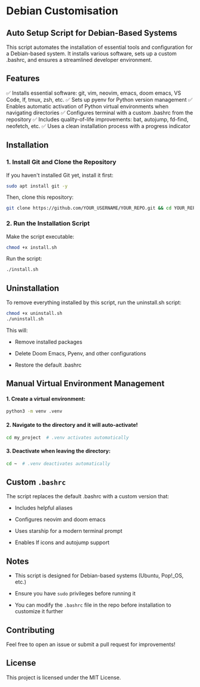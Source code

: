 # Debian Customisation

## Auto Setup Script for Debian-Based Systems

This script automates the installation of essential tools and configuration for a Debian-based system. It installs various software, sets up a custom .bashrc, and ensures a streamlined developer environment.

## Features

✅ Installs essential software: git, vim, neovim, emacs, doom emacs, VS Code, lf, tmux, zsh, etc.
✅ Sets up pyenv for Python version management
✅ Enables automatic activation of Python virtual environments when navigating directories
✅ Configures terminal with a custom .bashrc from the repository
✅ Includes quality-of-life improvements: bat, autojump, fd-find, neofetch, etc.
✅ Uses a clean installation process with a progress indicator

## Installation

### 1. Install Git and Clone the Repository

If you haven't installed Git yet, install it first:

```bash
sudo apt install git -y
```

Then, clone this repository:
```bash
git clone https://github.com/YOUR_USERNAME/YOUR_REPO.git && cd YOUR_REPO
```
### 2. Run the Installation Script

Make the script executable:
```bash
chmod +x install.sh
```
Run the script:
```bash
./install.sh
```
## Uninstallation

To remove everything installed by this script, run the uninstall.sh script:
```bash
chmod +x uninstall.sh
./uninstall.sh
```
This will:

- Remove installed packages

- Delete Doom Emacs, Pyenv, and other configurations

- Restore the default .bashrc

## Manual Virtual Environment Management

#### 1. Create a virtual environment:
```bash
python3 -m venv .venv
```
#### 2. Navigate to the directory and it will auto-activate!
```bash
cd my_project  # .venv activates automatically
```
#### 3. Deactivate when leaving the directory:
```bash
cd ~  # .venv deactivates automatically
```
## Custom `.bashrc`

The script replaces the default .bashrc with a custom version that:

- Includes helpful aliases

- Configures neovim and doom emacs

- Uses starship for a modern terminal prompt

- Enables lf icons and autojump support

## Notes

- This script is designed for Debian-based systems (Ubuntu, Pop!_OS, etc.)

- Ensure you have `sudo` privileges before running it

- You can modify the `.bashrc` file in the repo before installation to customize it further

## Contributing

Feel free to open an issue or submit a pull request for improvements!

## License

This project is licensed under the MIT License.
